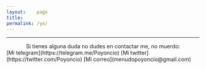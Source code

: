 ```yaml
---
layout:    page
title:     
permalink: /yo/
---
```

-----------------------
<center>Si tienes alguna duda no dudes en contactar me, no muerdo: </center>
			[Mi telegram](https://telegram.me/Poyoncio)
			[Mi twitter](https://twitter.com/Poyoncio)
			[Mi correo](menudopoyoncio@gmail.com)
